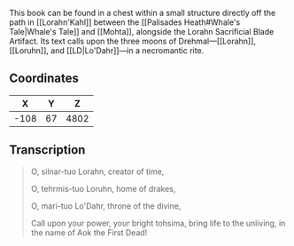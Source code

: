  

This book can be found in a chest within a small structure directly off the path in [[Lorahn'Kahl]] between the [[Palisades Heath#Whale's Tale|Whale's Tale]] and [[Mohta]], alongside the Lorahn Sacrificial Blade Artifact. Its text calls upon the three moons of Drehmal—[[Lorahn]], [[Loruhn]], and [[LD|Lo'Dahr]]—in a necromantic rite.

## Coordinates
| **X** | **Y** | **Z** |
| :---: | :---: | :---: |
| -108  |  67   | 4802  |

## Transcription
> O, silnar-tuo Lorahn, creator of time,
>
> O, tehrmis-tuo Loruhn, home of drakes,
>
> O, mari-tuo Lo'Dahr, throne of the divine,
>
> Call upon your power, your bright tohsima, bring life to the unliving, in the name of Aok the First Dead!
